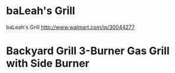 # baLeah's Grill

baLeah's Grill
<http://www.walmart.com/ip/30044277>

# Backyard Grill 3-Burner Gas Grill with Side Burner
